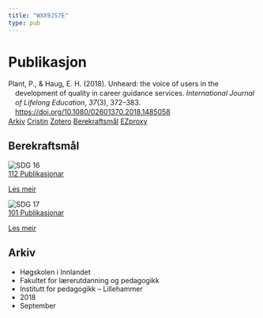 ```yaml
---
title: "WXX9JS7E"
type: pub
---
```

<h1>Publikasjon</h1>
<article id="csl-bib-container-WXX9JS7E" class="csl-bib-container">
  <div class="csl-bib-body" style="line-height: 1.35; padding-left: 1em; text-indent:-1em;">
  <div class="csl-entry">Plant, P., &amp; Haug, E. H. (2018). Unheard: the voice of users in the development of quality in career guidance services. <i>International Journal of Lifelong Education</i>, <i>37</i>(3), 372&#x2013;383. <a href="https://doi.org/10.1080/02601370.2018.1485058">https://doi.org/10.1080/02601370.2018.1485058</a></div>
</div>
  <div class="csl-bib-buttons">
    <a href="#taxonomy-article-WXX9JS7E" class="csl-bib-button">Arkiv</a>
    <a href alt="Cristin URL" class="csl-bib-button">Cristin</a>
    <a href alt="Zotero URL" class="csl-bib-button">Zotero</a>
    <a href="#sdg-article-WXX9JS7E" class="csl-bib-button">Berekraftsmål</a>
    <a href="http://ezproxy.inn.no/login?url=https://doi.org/10.1080/02601370.2018.1485058" class="csl-bib-button">EZproxy</a>
  </div>
  <div id="csl-bib-meta-container-WXX9JS7E"></div>
</article>
<div id="csl-bib-meta-WXX9JS7E" class="csl-bib-meta">
  <article id="sdg-article-WXX9JS7E" class="sdg-article">
    <h1>Berekraftsmål</h1>
    <div class="sdg-container"><div id="sdg16" class="sdg">
<img src="{{< params subfolder >}}images/sdg/sdg16_no.png" class="image" alt="SDG 16">
<div class="sdg-overlay">
<a href="{{< params subfolder >}}no/archive/?sdg=16#archive" class="sdg-publication-count"><span>112</span> Publikasjonar</a>
<p><a href="https://www.fn.no/om-fn/fns-baerekraftsmaal/fred-rettferdighet-og-velfungerende-institusjoner?lang=nno-NO" class="sdg-read-more">Les meir</a></p>
</div>
</div> <div id="sdg17" class="sdg">
<img src="{{< params subfolder >}}images/sdg/sdg17_no.png" class="image" alt="SDG 17">
<div class="sdg-overlay">
<a href="{{< params subfolder >}}no/archive/?sdg=17#archive" class="sdg-publication-count"><span>101</span> Publikasjonar</a>
<p><a href="https://www.fn.no/om-fn/fns-baerekraftsmaal/samarbeid-for-aa-naa-maalene?lang=nno-NO" class="sdg-read-more">Les meir</a></p>
</div>
</div></div>
  </article>
  <article id="taxonomy-article-WXX9JS7E" class="taxonomy-article">
    <h1>Arkiv</h1>
    <ul>
      <li>Høgskolen i Innlandet</li>
      <li>Fakultet for lærerutdanning og pedagogikk</li>
      <li>Institutt for pedagogikk – Lillehammer</li>
      <li>2018</li>
      <li>September</li>
    </ul>
  </article>
</div>
